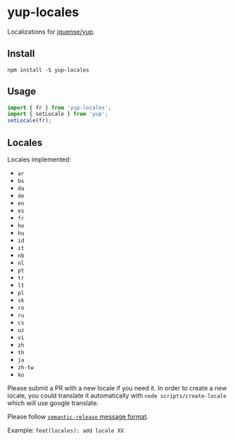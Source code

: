 # yup-locales

Localizations for [jquense/yup](https://github.com/jquense/yup).

## Install

```
npm install -S yup-locales
```

## Usage

```js
import { fr } from 'yup-locales';
import { setLocale } from 'yup';
setLocale(fr);
```

## Locales

Locales implemented:

- `ar`
- `bs`
- `da`
- `de`
- `en`
- `es`
- `fr`
- `he`
- `hu`
- `id`
- `it`
- `nb`
- `nl`
- `pt`
- `tr`
- `lt`
- `pl`
- `sk`
- `ro`
- `ru`
- `cs`
- `uz`
- `vi`
- `zh`
- `th`
- `ja`
- `zh-tw`
- `ko`

Please submit a PR with a new locale if you need it. In order to create a new locale, you could translate it automatically with `node scripts/create-locale` which will use google translate.

Please follow [`semantic-release` message format](https://semantic-release.gitbook.io/semantic-release/#commit-message-format).

Example:
`feat(locales): add locale XX`
